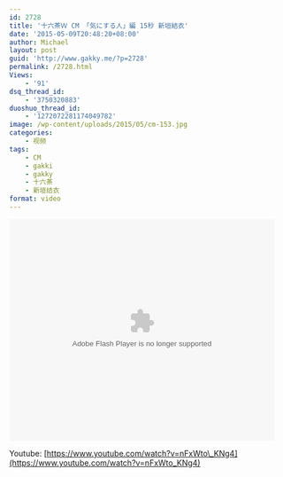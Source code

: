```yaml
---
id: 2728
title: '十六茶Ｗ CM 「気にする人」編 15秒 新垣結衣'
date: '2015-05-09T20:48:20+08:00'
author: Michael
layout: post
guid: 'http://www.gakky.me/?p=2728'
permalink: /2728.html
Views:
    - '91'
dsq_thread_id:
    - '3750320883'
duoshuo_thread_id:
    - '1272072281174049782'
image: /wp-content/uploads/2015/05/cm-153.jpg
categories:
    - 视频
tags:
    - CM
    - gakki
    - gakky
    - 十六茶
    - 新垣结衣
format: video
---
```


<embed height="400" src="http://www.tudou.com/v/IZ8ZhhqFXFM/&bid=05&rpid=51229674&resourceId=51229674_05_05_99/v.swf" type="application/x-shockwave-flash" width="480"></embed>

Youtube: [https://www.youtube.com/watch?v=nFxWto\_KNg4](https://www.youtube.com/watch?v=nFxWto_KNg4)